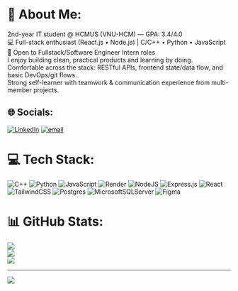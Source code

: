 # 💫 About Me:
 2nd-year IT student @ HCMUS (VNU-HCM) — GPA: 3.4/4.0<br>💻 Full-stack enthusiast (React.js • Node.js) | C/C++ • Python • JavaScript<br>🚀 Open to Fullstack/Software Engineer Intern roles<br>I enjoy building clean, practical products and learning by doing.<br>Comfortable across the stack: RESTful APIs, frontend state/data flow, and basic DevOps/git flows.<br>Strong self-learner with teamwork & communication experience from multi-member projects.


## 🌐 Socials:
[![LinkedIn](https://img.shields.io/badge/LinkedIn-%230077B5.svg?logo=linkedin&logoColor=white)](https://linkedin.com/in/huyhoangluu) [![email](https://img.shields.io/badge/Email-D14836?logo=gmail&logoColor=white)](mailto:huyhoangluu105@gmail.com) 

# 💻 Tech Stack:
![C++](https://img.shields.io/badge/c++-%2300599C.svg?style=for-the-badge&logo=c%2B%2B&logoColor=white) ![Python](https://img.shields.io/badge/python-3670A0?style=for-the-badge&logo=python&logoColor=ffdd54) ![JavaScript](https://img.shields.io/badge/javascript-%23323330.svg?style=for-the-badge&logo=javascript&logoColor=%23F7DF1E) ![Render](https://img.shields.io/badge/Render-%46E3B7.svg?style=for-the-badge&logo=render&logoColor=white) ![NodeJS](https://img.shields.io/badge/node.js-6DA55F?style=for-the-badge&logo=node.js&logoColor=white) ![Express.js](https://img.shields.io/badge/express.js-%23404d59.svg?style=for-the-badge&logo=express&logoColor=%2361DAFB) ![React](https://img.shields.io/badge/react-%2320232a.svg?style=for-the-badge&logo=react&logoColor=%2361DAFB) ![TailwindCSS](https://img.shields.io/badge/tailwindcss-%2338B2AC.svg?style=for-the-badge&logo=tailwind-css&logoColor=white) ![Postgres](https://img.shields.io/badge/postgres-%23316192.svg?style=for-the-badge&logo=postgresql&logoColor=white) ![MicrosoftSQLServer](https://img.shields.io/badge/Microsoft%20SQL%20Server-CC2927?style=for-the-badge&logo=microsoft%20sql%20server&logoColor=white) ![Figma](https://img.shields.io/badge/figma-%23F24E1E.svg?style=for-the-badge&logo=figma&logoColor=white)
# 📊 GitHub Stats:
![](https://github-readme-stats.vercel.app/api?username=Hoang105205&theme=dark&hide_border=false&include_all_commits=false&count_private=false)<br/>
![](https://nirzak-streak-stats.vercel.app/?user=Hoang105205&theme=dark&hide_border=false)<br/>
![](https://github-readme-stats.vercel.app/api/top-langs/?username=Hoang105205&theme=dark&hide_border=false&include_all_commits=false&count_private=false&layout=compact)

---
[![](https://visitcount.itsvg.in/api?id=Hoang105205&icon=0&color=0)](https://visitcount.itsvg.in)

<!-- Proudly created with GPRM ( https://gprm.itsvg.in ) -->
